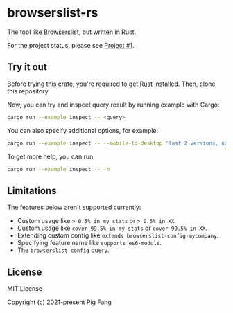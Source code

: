 # browserslist-rs

The tool like [Browserslist](https://github.com/browserslist/browserslist), but written in Rust.

For the project status, please see [Project #1](https://github.com/g-plane/browserslist-rs/projects/1).

## Try it out

Before trying this crate, you're required to get [Rust](https://www.rust-lang.org/) installed.
Then, clone this repository.

Now, you can try and inspect query result by running example with Cargo:

```sh
cargo run --example inspect -- <query>
```

You can also specify additional options, for example:

```sh
cargo run --example inspect -- --mobile-to-desktop 'last 2 versions, not dead'
```

To get more help, you can run:

```sh
cargo run --example inspect -- -h
```

## Limitations

The features below aren't supported currently:

- Custom usage like `> 0.5% in my stats` or `> 0.5% in XX`.
- Custom usage like `cover 99.5% in my stats` or `cover 99.5% in XX`.
- Extending custom config like `extends browserslist-config-mycompany`.
- Specifying feature name like `supports es6-module`.
- The `browserslist config` query.

## License

MIT License

Copyright (c) 2021-present Pig Fang
